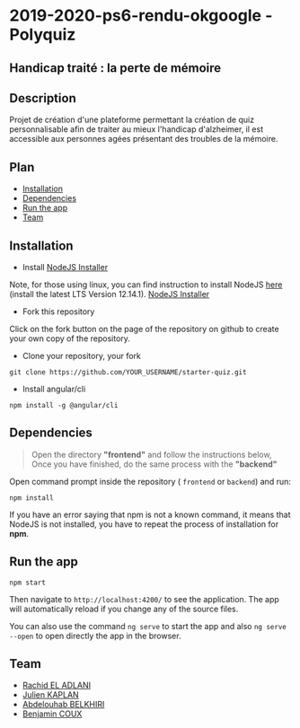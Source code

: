 # 2019-2020-ps6-rendu-okgoogle - Polyquiz

## Handicap traité : la perte de mémoire

## Description
Projet de création d'une plateforme permettant la création de quiz personnalisable afin de traiter au mieux l'handicap d'alzheimer, il est accessible aux personnes agées présentant des troubles de la mémoire. <br>

## Plan
- [Installation](#Installation)
- [Dependencies](#Dependencies)
- [Run the app](#Run-the-app)
- [Team](#Team)

## Installation
- Install [NodeJS Installer](https://nodejs.org/en/download/)

Note, for those using linux, you can find instruction to install NodeJS [here](https://github.com/nodesource/distributions/blob/master/README.md#debinstall) (install the latest LTS Version 12.14.1).
[NodeJS Installer](https://nodejs.org/en/download/)

- Fork this repository

Click on the fork button on the page of the repository on github to create your own copy of the repository.

- Clone your repository, your fork

```
git clone https://github.com/YOUR_USERNAME/starter-quiz.git
```

- Install angular/cli

```
npm install -g @angular/cli
```
## Dependencies
> Open the directory **"frontend"** and follow the instructions below, Once you have finished, do the same process with the **"backend"** 

Open command prompt inside the repository ( `frontend` or `backend`) and run: 

```
npm install
```

If you have an error saying that npm is not a known command, it means that NodeJS is not installed, you have to repeat the process of installation for **npm**.  

## Run the app
```
npm start
```

Then navigate to `http://localhost:4200/` to see the application. The app will automatically reload if you change any of the source files.

You can also use the command `ng serve` to start the app and also `ng serve --open` to open directly the app in the browser.

## Team
- [Rachid EL ADLANI](https://github.com/rachid-eladlani)
- [Julien KAPLAN](https://github.com/JulienK-hub)
- [Abdelouhab BELKHIRI](https://github.com/AbdelBelkhiri)
- [Benjamin COUX](https://github.com/BenjaminCoux)